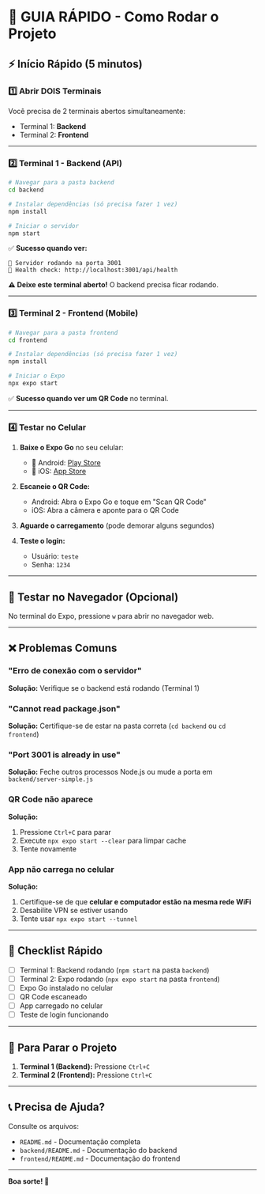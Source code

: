 # 🚀 GUIA RÁPIDO - Como Rodar o Projeto

## ⚡ Início Rápido (5 minutos)

### 1️⃣ Abrir **DOIS** Terminais

Você precisa de 2 terminais abertos simultaneamente:
- Terminal 1: **Backend**
- Terminal 2: **Frontend**

---

### 2️⃣ Terminal 1 - Backend (API)

```bash
# Navegar para a pasta backend
cd backend

# Instalar dependências (só precisa fazer 1 vez)
npm install

# Iniciar o servidor
npm start
```

✅ **Sucesso quando ver:**
```
🚀 Servidor rodando na porta 3001
🔗 Health check: http://localhost:3001/api/health
```

**⚠️ Deixe este terminal aberto!** O backend precisa ficar rodando.

---

### 3️⃣ Terminal 2 - Frontend (Mobile)

```bash
# Navegar para a pasta frontend
cd frontend

# Instalar dependências (só precisa fazer 1 vez)
npm install

# Iniciar o Expo
npx expo start
```

✅ **Sucesso quando ver um QR Code** no terminal.

---

### 4️⃣ Testar no Celular

1. **Baixe o Expo Go** no seu celular:
   - 📱 Android: [Play Store](https://play.google.com/store/apps/details?id=host.exp.exponent)
   - 🍎 iOS: [App Store](https://apps.apple.com/app/expo-go/id982107779)

2. **Escaneie o QR Code:**
   - Android: Abra o Expo Go e toque em "Scan QR Code"
   - iOS: Abra a câmera e aponte para o QR Code

3. **Aguarde o carregamento** (pode demorar alguns segundos)

4. **Teste o login:**
   - Usuário: `teste`
   - Senha: `1234`

---

## 📱 Testar no Navegador (Opcional)

No terminal do Expo, pressione `w` para abrir no navegador web.

---

## ❌ Problemas Comuns

### "Erro de conexão com o servidor"
**Solução:** Verifique se o backend está rodando (Terminal 1)

### "Cannot read package.json"
**Solução:** Certifique-se de estar na pasta correta (`cd backend` ou `cd frontend`)

### "Port 3001 is already in use"
**Solução:** Feche outros processos Node.js ou mude a porta em `backend/server-simple.js`

### QR Code não aparece
**Solução:** 
1. Pressione `Ctrl+C` para parar
2. Execute `npx expo start --clear` para limpar cache
3. Tente novamente

### App não carrega no celular
**Solução:**
1. Certifique-se de que **celular e computador estão na mesma rede WiFi**
2. Desabilite VPN se estiver usando
3. Tente usar `npx expo start --tunnel`

---

## 🎯 Checklist Rápido

- [ ] Terminal 1: Backend rodando (`npm start` na pasta `backend`)
- [ ] Terminal 2: Expo rodando (`npx expo start` na pasta `frontend`)
- [ ] Expo Go instalado no celular
- [ ] QR Code escaneado
- [ ] App carregado no celular
- [ ] Teste de login funcionando

---

## 🔄 Para Parar o Projeto

1. **Terminal 1 (Backend):** Pressione `Ctrl+C`
2. **Terminal 2 (Frontend):** Pressione `Ctrl+C`

---

## 📞 Precisa de Ajuda?

Consulte os arquivos:
- `README.md` - Documentação completa
- `backend/README.md` - Documentação do backend
- `frontend/README.md` - Documentação do frontend

---

**Boa sorte! 🎉**
